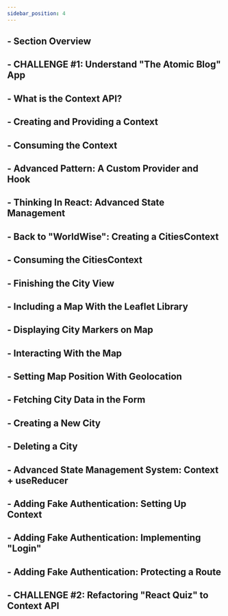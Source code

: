 ```yaml
---
sidebar_position: 4
---
```


## - Section Overview

## - CHALLENGE #1: Understand "The Atomic Blog" App

## - What is the Context API?

## - Creating and Providing a Context

## - Consuming the Context

## - Advanced Pattern: A Custom Provider and Hook

## - Thinking In React: Advanced State Management

## - Back to "WorldWise": Creating a CitiesContext

## - Consuming the CitiesContext

## - Finishing the City View

## - Including a Map With the Leaflet Library

## - Displaying City Markers on Map

## - Interacting With the Map

## - Setting Map Position With Geolocation

## - Fetching City Data in the Form

## - Creating a New City

## - Deleting a City

## - Advanced State Management System: Context + useReducer

## - Adding Fake Authentication: Setting Up Context

## - Adding Fake Authentication: Implementing "Login"

## - Adding Fake Authentication: Protecting a Route

## - CHALLENGE #2: Refactoring "React Quiz" to Context API
